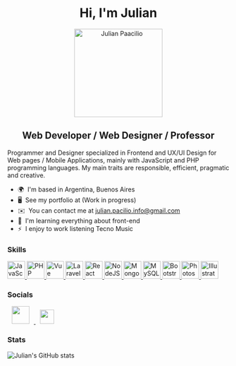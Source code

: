<h1 align="center">Hi, I'm Julian</h1>

<p align="center">
  <img height="200" align="center" src="https://github.com/julian-pacilio/julian-pacilio/assets/112145157/98179833-47f8-40d7-bae2-6389291de65e" alt="Julian Paacilio" /> </a>
</p>

<h2 align="center">Web Developer / Web Designer / Professor</h2>

Programmer and Designer specialized in Frontend and UX/UI Design for Web pages / Mobile Applications, mainly with JavaScript and PHP programming languages. My main traits are responsible, efficient, pragmatic and creative.

* 🌍  I'm based in Argentina, Buenos Aires
* 🖥️  See my portfolio at (Work in progress)
* ✉️  You can contact me at [julian.pacilio.info@gmail.com](mailto:julian.pacilio.info@gmail.com)
* 🧠  I'm learning everything about front-end
* ⚡  I enjoy to work listening Tecno Music

### Skills

<p align="left"> <a href="https://developer.mozilla.org/en-US/docs/Web/JavaScript" target="_blank" rel="noreferrer"> <img width="40" height="40" src="https://raw.githubusercontent.com/danielcranney/readme-generator/main/public/icons/skills/javascript-colored.svg" alt="JavaScript" /> </a> <a href="https://www.php.net/" target="_blank" rel="noreferrer"> <img width="40" height="40" src="https://raw.githubusercontent.com/danielcranney/readme-generator/main/public/icons/skills/php-colored.svg" alt="PHP" /> </a> <a href="https://vuejs.org/" target="_blank" rel="noreferrer"> <img width="40" height="40" src="https://raw.githubusercontent.com/danielcranney/readme-generator/main/public/icons/skills/vuejs-colored.svg" alt="Vue" /> </a> <a href="https://laravel.com/" target="_blank" rel="noreferrer"> <img width="40" height="40" src="https://raw.githubusercontent.com/danielcranney/readme-generator/main/public/icons/skills/laravel-colored.svg" alt="Laravel" /> </a> <a href="https://reactjs.org/" target="_blank" rel="noreferrer"> <img width="40" height="40" src="https://raw.githubusercontent.com/danielcranney/readme-generator/main/public/icons/skills/react-colored.svg" alt="React" /> </a> <a href="https://nodejs.org/en/" target="_blank" rel="noreferrer"> <img width="40" height="40" src="https://raw.githubusercontent.com/danielcranney/readme-generator/main/public/icons/skills/nodejs-colored.svg" alt="NodeJS" /> </a> <a href="https://www.mongodb.com/" target="_blank" rel="noreferrer"> <img width="40" height="40" src="https://raw.githubusercontent.com/danielcranney/readme-generator/main/public/icons/skills/mongodb-colored.svg" alt="MongoDB" /> </a> <a href="https://www.mysql.com/" target="_blank" rel="noreferrer"> <img width="40" height="40" src="https://raw.githubusercontent.com/danielcranney/readme-generator/main/public/icons/skills/mysql-colored.svg" alt="MySQL" /> </a> <a href="https://getbootstrap.com/" target="_blank" rel="noreferrer"> <img width="40" height="40" src="https://raw.githubusercontent.com/danielcranney/readme-generator/main/public/icons/skills/bootstrap-colored.svg" alt="Bootstrap" /> </a> <a href="https://www.adobe.com/uk/products/photoshop.html" target="_blank" rel="noreferrer"> <img width="40" height="40" src="https://raw.githubusercontent.com/danielcranney/readme-generator/main/public/icons/skills/photoshop-colored.svg" alt="Photoshop" /> </a> <a href="adobe.com/uk/products/illustrator.html" target="_blank" rel="noreferrer"> <img width="40" height="40" src="https://raw.githubusercontent.com/danielcranney/readme-generator/main/public/icons/skills/illustrator-colored.svg" alt="Illustrator" /> </a> </p>

### Socials

<p align="left"> <a href="https://www.behance.com/julian-pacilio" target="_blank" rel="noreferrer"> <img style="margin:0 10px;" src="https://raw.githubusercontent.com/danielcranney/readme-generator/main/public/icons/socials/behance.svg" width="40" height="40" /> </a> <a href="https://www.linkedin.com/in/julianpacilio/?locale=en_US" target="_blank" rel="noreferrer"> <img style="margin:0 10px;" src="https://raw.githubusercontent.com/danielcranney/readme-generator/main/public/icons/socials/linkedin.svg" width="32" height="32" /> </a> </p>

### Stats

![Julian's GitHub stats](https://github-readme-stats-sigma-five.vercel.app/api?username=julian-pacilio&show_icons=true&theme=radical)
